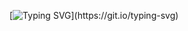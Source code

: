 [![Typing SVG](https://readme-typing-svg.demolab.com?font=Roboto&pause=1000&color=2F81F7&center=true&vCenter=true&width=435&lines=fullstack+js+dev+(react.js%2C+next.js%2C+fastify)+dev;+trying+in+lua%2C+java)](https://git.io/typing-svg)
